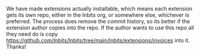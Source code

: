We have made extensions actually installable, which means each extension gets its own repo, either in the lnbits org, or somewhere else, whichever is preferred. The process does remove the commit history, so its better if the extension author copies into the repo. If the author wants to use this repo all they need do is copy https://github.com/lnbits/lnbits/tree/main/lnbits/extensions/invoices into it. Thanks!

